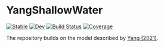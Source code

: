 # YangShallowWater

[![Stable](https://img.shields.io/badge/docs-stable-blue.svg)](https://natgeo-wong.github.io/YangShallowWater.jl/stable/)
[![Dev](https://img.shields.io/badge/docs-dev-blue.svg)](https://natgeo-wong.github.io/YangShallowWater.jl/dev/)
[![Build Status](https://github.com/natgeo-wong/YangShallowWater.jl/actions/workflows/CI.yml/badge.svg?branch=main)](https://github.com/natgeo-wong/YangShallowWater.jl/actions/workflows/CI.yml?query=branch%3Amain)
[![Coverage](https://codecov.io/gh/natgeo-wong/YangShallowWater.jl/branch/main/graph/badge.svg)](https://codecov.io/gh/natgeo-wong/YangShallowWater.jl)


The repository builds on the model described by [Yang (2021)](https://doi.org/10.1175/JAS-D-20-0031.1).
